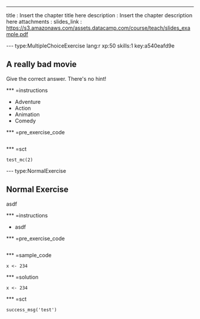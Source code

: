 ---
title       : Insert the chapter title here
description : Insert the chapter description here
attachments :
  slides_link : https://s3.amazonaws.com/assets.datacamp.com/course/teach/slides_example.pdf

--- type:MultipleChoiceExercise lang:r xp:50 skills:1 key:a540eafd9e
## A really bad movie

Give the correct answer. There's no hint!

*** =instructions
- Adventure
- Action
- Animation
- Comedy

*** =pre_exercise_code
```{r}

```

*** =sct
```{r}
test_mc(2)
```

--- type:NormalExercise
## Normal Exercise

asdf

*** =instructions
- asdf

*** =pre_exercise_code
```{r}

```

*** =sample_code
```{r}
x <- 234
```

*** =solution
```{r}
x <- 234
```

*** =sct
```{r}
success_msg('test')
```

